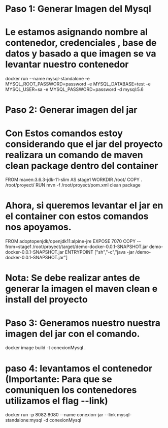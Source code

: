 # Paso 1: Generar Imagen del Mysql 

# Le estamos asignando nombre al contenedor, credenciales , base de datos y basado a que imagen se va levantar nuestro contenedor

docker run --name mysql-standalone -e MYSQL_ROOT_PASSWORD=password -e MYSQL_DATABASE=test -e MYSQL_USER=sa -e MYSQL_PASSWORD=password -d mysql:5.6


# Paso 2: Generar imagen del jar

# Con Estos comandos estoy considerando que el jar del proyecto realizara un comando de maven clean package dentro del container

FROM maven:3.6.3-jdk-11-slim AS stage1
WORKDIR /root/
COPY .  /root/proyect/
RUN mvn -f /root/proyect/pom.xml clean package


# Ahora, si queremos levantar el jar en el container con estos comandos nos apoyamos.

FROM adoptopenjdk/openjdk11:alpine-jre
EXPOSE 7070
COPY --from=stage1 /root/proyect/target/demo-docker-0.0.1-SNAPSHOT.jar demo-docker-0.0.1-SNAPSHOT.jar
ENTRYPOINT ["sh","-c","java -jar /demo-docker-0.0.1-SNAPSHOT.jar"]

# Nota: Se debe realizar antes de generar la imagen el maven clean e install del proyecto



# Paso 3: Generamos nuestro nuestra imagen del jar con el comando.

docker image build -t conexionMysql . 


# paso 4: levantamos el contenedor (Importante: Para que se comuniquen los contenedores utilizamos el flag --link)

docker run -p 8082:8080 --name conexion-jar --link mysql-standalone:mysql -d conexionMysql

